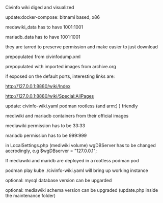 Civinfo wiki diged and visualized

update:docker-compose: bitnami based, x86

medawiki_data has to have 1001:1001

mariadb_data has to have 1001:1001

they are tarred to preserve permission and make easier to just download


prepopulated from civinfodump.xml

prepopulated with imported images from archive.org

if exposed on the default ports, interesting links are:

http://127.0.0.1:8880/wiki/Index

http://127.0.0.1:8880/wiki/Special:AllPages

update: civinfo-wiki.yaml podman rootless (and arm:) ) friendly

mediwiki and mariadb containers from their official images

mediawiki permission has to be 33:33

mariadb permission has to be 999:999

in LocalSettings.php (mediwiki volume) wgDBServer has to be changed accrodingly, e.g $wgDBserver = "127.0.0.1";

If mediawiki and maridb are deployed in a rootless podman pod

podman play kube ./civinfo-wiki.yaml will bring up working instance

optional: mysql database version can be upgarded

optional: mediawiki schema version can be upgraded (update.php inside the maintenance folder)


